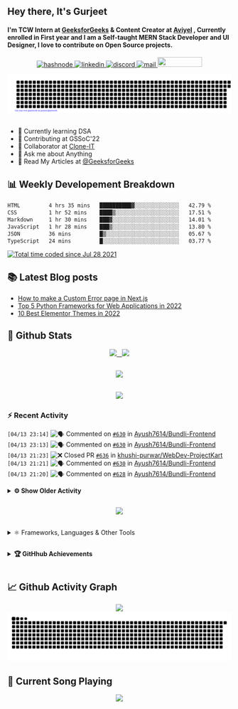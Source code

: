 ## Hey there, It's Gurjeet
#### I'm TCW Intern at [GeeksforGeeks](https://www.geeksforgeeks.org/) & Content Creator at [Aviyel](https://aviyel.com/discussions) , Currently enrolled in First year and I am a Self-taught MERN Stack Developer and UI Designer, I love to contribute on Open Source projects. 

<p align="center">
    <a href="https://gurjeet.hashnode.dev/" target="_blank">
    <img src="https://img.shields.io/badge/@gurjeetsingh-5C87FE?style=for-the-badge&logo=hashnode&logoColor=white" width="130" height="22" alt="hashnode">
    <a href="https://www.linkedin.com/in/gurjeet-singh-virdee-25a476199/" target="_blank">
    <img src="https://img.shields.io/badge/Gurjeet%20Singh%20Virdee-1976D2?style=for-the-badge&logo=linkedin&logoColor=white" width="150" height="22" alt="linkedin">
    <a href="https://discordapp.com/users/916597112882495510" target="_blank">
    <img src="https://img.shields.io/badge/@Guri-5865F2?style=for-the-badge&logo=discord&logoColor=white" width="80" height="22" alt="discord">
    <a href="https://leetcode.com/gurjeetsinghvirdee/" target="_blank">
    <img src="https://img.shields.io/badge/@gurjeetsinghvirdee-FFA116?style=for-the-badge&logo=leetcode&logoColor=white" width="150" height="22" alt="mail">
    <a href = "mailto: gurjeetsinghvirdee@gmail.com" target="_blank"><img src="https://img.shields.io/badge/Say, Hello-D74E43?style=for-the-badge&logo=gmail&logoColor=white" width="100" height="22"></a>
 </p>
 
<p align="center">
    <img src="https://github.com/gurjeetsinghvirdee/gurjeetsinghvirdee/blob/main/gitartwork.svg" />
</p>    
   
 
##         
        
<ul align="left">
  <li> 🏫 Currently learning DSA </li>
  <li> 💜 Contributing at GSSoC'22 </li>
  <li> 🤝 Collaborator at <a href="https://github.com/Rayman-Sodhi/Clone-IT"> Clone-IT </a></li>
  <li> 💬 Ask me about Anything </li>
  <li> 📕 Read My Articles at 
   <a href="https://auth.geeksforgeeks.org/user/gurjeetsinghvirdee/articles" target="_blank">@GeeksforGeeks</a>
 </li>
</ul>  
        
##        
  
## 📊 Weekly Developement Breakdown
  
<!--START_SECTION:waka-->

```text
HTML         4 hrs 35 mins   ██████████▓░░░░░░░░░░░░░░   42.79 %
CSS          1 hr 52 mins    ████▒░░░░░░░░░░░░░░░░░░░░   17.51 %
Markdown     1 hr 30 mins    ███▓░░░░░░░░░░░░░░░░░░░░░   14.01 %
JavaScript   1 hr 28 mins    ███▒░░░░░░░░░░░░░░░░░░░░░   13.80 %
JSON         36 mins         █▒░░░░░░░░░░░░░░░░░░░░░░░   05.67 %
TypeScript   24 mins         █░░░░░░░░░░░░░░░░░░░░░░░░   03.77 %
```

<!--END_SECTION:waka--> 

<a href="https://wakatime.com/@ff7098eb-56b3-4619-bbbb-86aad0fce365"><img src="https://wakatime.com/badge/user/ff7098eb-56b3-4619-bbbb-86aad0fce365.svg?style=for-the-badge" alt="Total time coded since Jul 28 2021" /></a>
  
    
## 📚 Latest Blog posts
<!-- BLOG-POST-LIST:START -->
- [How to make a Custom Error page in Next.js](https://gurjeet.hashnode.dev/how-to-make-a-custom-error-page-in-nextjs)
- [Top 5 Python Frameworks for Web Applications in 2022](https://gurjeet.hashnode.dev/top-5-python-frameworks-for-web-applications-in-2022)
- [10 Best Elementor Themes in 2022](https://gurjeet.hashnode.dev/10-best-elementor-themes-in-2022)
<!-- BLOG-POST-LIST:END -->  
  
##
        
## 💫 Github Stats
        
<div align="center">
 <a href="https://github-readme-streak-stats.herokuapp.com/?user=gurjeetsinghvirdee&theme=synthwave" target="_blank">
   <img width="45%" src="https://github-readme-streak-stats.herokuapp.com/?user=gurjeetsinghvirdee&theme=synthwave" /> &nbsp;
 </a>
    
 <a href="https://github-readme-stats.vercel.app/api?username=gurjeetsinghvirdee&show_icons=true&theme=synthwave&include_all_commits=true" target="_blank">
  <img width="45%" src="https://github-readme-stats.vercel.app/api?username=gurjeetsinghvirdee&show_icons=true&theme=synthwave&include_all_commits=true" />
 </a>
</div>      
  
##
        
<div align="center">
   <a href="https://github-readme-stats.vercel.app/api/top-langs/?username=gurjeetsinghvirdee&layout=compact&hide=html&theme=synthwave" target="_blank">
       <img width="43%" src="https://github-readme-stats.vercel.app/api/top-langs/?username=gurjeetsinghvirdee&layout=compact&&theme=synthwave" />  
   </a> 
</div>   

##        
  
<p align="center">
  <img src="https://github-profile-summary-cards.vercel.app/api/cards/profile-details?username=gurjeetsinghvirdee&theme=dracula&hide_border=true" />
</p>
        
### ⚡ Recent Activity     
        
<!--START_SECTION:activity-->  
`[04/13 23:14]` <img alt="🗣" src="https://github.com/cheesits456/github-activity-readme/raw/master/icons/comment.png" align="top" height="18"> Commented on [`#630`](https://github.com//Ayush7614/Bundli-Frontend/issues/630 'I want to add a Double tap to like image project') in [Ayush7614/Bundli-Frontend](https://github.com/Ayush7614/Bundli-Frontend)  
`[04/13 23:13]` <img alt="🗣" src="https://github.com/cheesits456/github-activity-readme/raw/master/icons/comment.png" align="top" height="18"> Commented on [`#630`](https://github.com//Ayush7614/Bundli-Frontend/issues/630 'I want to add a Double tap to like image project') in [Ayush7614/Bundli-Frontend](https://github.com/Ayush7614/Bundli-Frontend)  
`[04/13 21:23]` <img alt="❌" src="https://github.com/cheesits456/github-activity-readme/raw/master/icons/pr-close.png" align="top" height="18"> Closed PR [`#636`](https://github.com//khushi-purwar/WebDev-ProjectKart/pull/636 'Lizard Spock game added ') in [khushi-purwar/WebDev-ProjectKart](https://github.com/khushi-purwar/WebDev-ProjectKart)  
`[04/13 21:21]` <img alt="🗣" src="https://github.com/cheesits456/github-activity-readme/raw/master/icons/comment.png" align="top" height="18"> Commented on [`#630`](https://github.com//Ayush7614/Bundli-Frontend/issues/630 'I want to add a Double tap to like image project') in [Ayush7614/Bundli-Frontend](https://github.com/Ayush7614/Bundli-Frontend)  
`[04/13 21:20]` <img alt="🗣" src="https://github.com/cheesits456/github-activity-readme/raw/master/icons/comment.png" align="top" height="18"> Commented on [`#628`](https://github.com//Ayush7614/Bundli-Frontend/issues/628 'Add Youtube Clone') in [Ayush7614/Bundli-Frontend](https://github.com/Ayush7614/Bundli-Frontend)  

<details><summary><b> ⚙️ Show Older Activity</b></summary>

`[04/13 21:19]` <img alt="🔍" src="https://github.com/cheesits456/github-activity-readme/raw/master/icons/review.png" align="top" height="18"> Reviewed [`#614`](https://github.com//Ayush7614/Bundli-Frontend/pull/614 'pet rescue') in [Ayush7614/Bundli-Frontend](https://github.com/Ayush7614/Bundli-Frontend)  
`[04/13 21:18]` <img alt="📝" src="https://github.com/cheesits456/github-activity-readme/raw/master/icons/commit.png" align="top" height="18"> Made `2` commits in [Ayush7614/Bundli-Frontend](https://github.com/Ayush7614/Bundli-Frontend)  
`[04/13 21:18]` <img alt="🎉" src="https://github.com/cheesits456/github-activity-readme/raw/master/icons/merge.png" align="top" height="18"> Merged PR [`#625`](https://github.com//Ayush7614/Bundli-Frontend/pull/625 'Final Commit of Weather Application') in [Ayush7614/Bundli-Frontend](https://github.com/Ayush7614/Bundli-Frontend)  
`[04/13 21:18]` <img alt="❗️" src="https://github.com/cheesits456/github-activity-readme/raw/master/icons/issue.png" align="top" height="18"> Closed issue [`#617`](https://github.com//Ayush7614/Bundli-Frontend/issues/617 'Wether Application Using Geolacation and OpenWeather API') in [Ayush7614/Bundli-Frontend](https://github.com/Ayush7614/Bundli-Frontend)  
`[04/13 21:16]` <img alt="📝" src="https://github.com/cheesits456/github-activity-readme/raw/master/icons/commit.png" align="top" height="18"> Made `3` commits in [Rayman-Sodhi/Clone-IT](https://github.com/Rayman-Sodhi/Clone-IT)  
`[04/13 21:16]` <img alt="🎉" src="https://github.com/cheesits456/github-activity-readme/raw/master/icons/merge.png" align="top" height="18"> Merged PR [`#340`](https://github.com//Rayman-Sodhi/Clone-IT/pull/340 'Added zara clone webpade') in [Rayman-Sodhi/Clone-IT](https://github.com/Rayman-Sodhi/Clone-IT)  
`[04/13 21:16]` <img alt="🔍" src="https://github.com/cheesits456/github-activity-readme/raw/master/icons/review.png" align="top" height="18"> Reviewed [`#340`](https://github.com//Rayman-Sodhi/Clone-IT/pull/340 'Added zara clone webpade') in [Rayman-Sodhi/Clone-IT](https://github.com/Rayman-Sodhi/Clone-IT)  
`[04/13 21:15]` <img alt="📝" src="https://github.com/cheesits456/github-activity-readme/raw/master/icons/commit.png" align="top" height="18"> Made `6` commits in [Rayman-Sodhi/Clone-IT](https://github.com/Rayman-Sodhi/Clone-IT)  
`[04/13 21:15]` <img alt="🎉" src="https://github.com/cheesits456/github-activity-readme/raw/master/icons/merge.png" align="top" height="18"> Merged PR [`#325`](https://github.com//Rayman-Sodhi/Clone-IT/pull/325 'modify navbar to be more responsive') in [Rayman-Sodhi/Clone-IT](https://github.com/Rayman-Sodhi/Clone-IT)  
`[04/13 21:15]` <img alt="❗️" src="https://github.com/cheesits456/github-activity-readme/raw/master/icons/issue.png" align="top" height="18"> Closed issue [`#318`](https://github.com//Rayman-Sodhi/Clone-IT/issues/318 'Navbar needs modification') in [Rayman-Sodhi/Clone-IT](https://github.com/Rayman-Sodhi/Clone-IT)  
`[04/13 21:13]` <img alt="📝" src="https://github.com/cheesits456/github-activity-readme/raw/master/icons/commit.png" align="top" height="18"> Made `3` commits in [Rayman-Sodhi/Clone-IT](https://github.com/Rayman-Sodhi/Clone-IT)  
`[04/13 21:13]` <img alt="🎉" src="https://github.com/cheesits456/github-activity-readme/raw/master/icons/merge.png" align="top" height="18"> Merged PR [`#317`](https://github.com//Rayman-Sodhi/Clone-IT/pull/317 'Added Footer section for Zomato') in [Rayman-Sodhi/Clone-IT](https://github.com/Rayman-Sodhi/Clone-IT)  
`[04/13 21:13]` <img alt="❗️" src="https://github.com/cheesits456/github-activity-readme/raw/master/icons/issue.png" align="top" height="18"> Closed issue [`#294`](https://github.com//Rayman-Sodhi/Clone-IT/issues/294 'Title: Add footer section in Zomato Homepage Clone') in [Rayman-Sodhi/Clone-IT](https://github.com/Rayman-Sodhi/Clone-IT)  
`[04/13 21:13]` <img alt="❗️" src="https://github.com/cheesits456/github-activity-readme/raw/master/icons/issue.png" align="top" height="18"> Closed issue [`#262`](https://github.com//Rayman-Sodhi/Clone-IT/issues/262 'W3 schools Homepage') in [Rayman-Sodhi/Clone-IT](https://github.com/Rayman-Sodhi/Clone-IT)  
`[04/13 21:13]` <img alt="🗣" src="https://github.com/cheesits456/github-activity-readme/raw/master/icons/comment.png" align="top" height="18"> Commented on [`#262`](https://github.com//Rayman-Sodhi/Clone-IT/issues/262 'W3 schools Homepage') in [Rayman-Sodhi/Clone-IT](https://github.com/Rayman-Sodhi/Clone-IT)  
`[04/13 21:12]` <img alt="🗣" src="https://github.com/cheesits456/github-activity-readme/raw/master/icons/comment.png" align="top" height="18"> Commented on [`#262`](https://github.com//Rayman-Sodhi/Clone-IT/issues/262 'W3 schools Homepage') in [Rayman-Sodhi/Clone-IT](https://github.com/Rayman-Sodhi/Clone-IT)  
`[04/13 21:11]` <img alt="🗣" src="https://github.com/cheesits456/github-activity-readme/raw/master/icons/comment.png" align="top" height="18"> Commented on [`#262`](https://github.com//Rayman-Sodhi/Clone-IT/issues/262 'W3 schools Homepage') in [Rayman-Sodhi/Clone-IT](https://github.com/Rayman-Sodhi/Clone-IT)  
`[04/13 21:11]` <img alt="❗️" src="https://github.com/cheesits456/github-activity-readme/raw/master/icons/issue.png" align="top" height="18"> Reopened issue [`#262`](https://github.com//Rayman-Sodhi/Clone-IT/issues/262 'W3 schools Homepage') in [Rayman-Sodhi/Clone-IT](https://github.com/Rayman-Sodhi/Clone-IT)  
`[04/13 21:10]` <img alt="❌" src="https://github.com/cheesits456/github-activity-readme/raw/master/icons/pr-close.png" align="top" height="18"> Closed PR [`#744`](https://github.com//khushi-purwar/WebDev-ProjectKart/pull/744 'Added Flappy Bird Game using Javascript') in [khushi-purwar/WebDev-ProjectKart](https://github.com/khushi-purwar/WebDev-ProjectKart)  
`[04/13 21:10]` <img alt="🔍" src="https://github.com/cheesits456/github-activity-readme/raw/master/icons/review.png" align="top" height="18"> Reviewed [`#744`](https://github.com//khushi-purwar/WebDev-ProjectKart/pull/744 'Added Flappy Bird Game using Javascript') in [khushi-purwar/WebDev-ProjectKart](https://github.com/khushi-purwar/WebDev-ProjectKart)  
`[04/13 21:07]` <img alt="🔍" src="https://github.com/cheesits456/github-activity-readme/raw/master/icons/review.png" align="top" height="18"> Reviewed [`#735`](https://github.com//khushi-purwar/WebDev-ProjectKart/pull/735 'Added Speed Typer') in [khushi-purwar/WebDev-ProjectKart](https://github.com/khushi-purwar/WebDev-ProjectKart)  
`[04/13 21:06]` <img alt="🔍" src="https://github.com/cheesits456/github-activity-readme/raw/master/icons/review.png" align="top" height="18"> Reviewed [`#697`](https://github.com//khushi-purwar/WebDev-ProjectKart/pull/697 'Improving README.md file') in [khushi-purwar/WebDev-ProjectKart](https://github.com/khushi-purwar/WebDev-ProjectKart)  
`[04/13 21:05]` <img alt="🔍" src="https://github.com/cheesits456/github-activity-readme/raw/master/icons/review.png" align="top" height="18"> Reviewed [`#682`](https://github.com//khushi-purwar/WebDev-ProjectKart/pull/682 'Added Online Education Platform') in [khushi-purwar/WebDev-ProjectKart](https://github.com/khushi-purwar/WebDev-ProjectKart)  
`[04/13 21:03]` <img alt="🔍" src="https://github.com/cheesits456/github-activity-readme/raw/master/icons/review.png" align="top" height="18"> Reviewed [`#659`](https://github.com//khushi-purwar/WebDev-ProjectKart/pull/659 'Added my portfolio') in [khushi-purwar/WebDev-ProjectKart](https://github.com/khushi-purwar/WebDev-ProjectKart)  
`[04/13 21:00]` <img alt="🔍" src="https://github.com/cheesits456/github-activity-readme/raw/master/icons/review.png" align="top" height="18"> Reviewed [`#761`](https://github.com//khushi-purwar/WebDev-ProjectKart/pull/761 'React App (API)') in [khushi-purwar/WebDev-ProjectKart](https://github.com/khushi-purwar/WebDev-ProjectKart)  
`[04/13 20:58]` <img alt="🔍" src="https://github.com/cheesits456/github-activity-readme/raw/master/icons/review.png" align="top" height="18"> Reviewed [`#717`](https://github.com//khushi-purwar/WebDev-ProjectKart/pull/717 'Food Ordering website(Fully Responsive)') in [khushi-purwar/WebDev-ProjectKart](https://github.com/khushi-purwar/WebDev-ProjectKart)  
`[04/13 20:55]` <img alt="🗣" src="https://github.com/cheesits456/github-activity-readme/raw/master/icons/comment.png" align="top" height="18"> Commented on [`#682`](https://github.com//khushi-purwar/WebDev-ProjectKart/issues/682 'Added Online Education Platform') in [khushi-purwar/WebDev-ProjectKart](https://github.com/khushi-purwar/WebDev-ProjectKart)  
`[04/13 20:51]` <img alt="🗣" src="https://github.com/cheesits456/github-activity-readme/raw/master/icons/comment.png" align="top" height="18"> Commented on [`#761`](https://github.com//khushi-purwar/WebDev-ProjectKart/issues/761 'React App (API)') in [khushi-purwar/WebDev-ProjectKart](https://github.com/khushi-purwar/WebDev-ProjectKart)  
`[04/13 20:50]` <img alt="🔍" src="https://github.com/cheesits456/github-activity-readme/raw/master/icons/review.png" align="top" height="18"> Reviewed [`#718`](https://github.com//khushi-purwar/WebDev-ProjectKart/pull/718 'Football Club Website ') in [khushi-purwar/WebDev-ProjectKart](https://github.com/khushi-purwar/WebDev-ProjectKart)  
`[04/13 20:48]` <img alt="🗣" src="https://github.com/cheesits456/github-activity-readme/raw/master/icons/comment.png" align="top" height="18"> Commented on [`#676`](https://github.com//khushi-purwar/WebDev-ProjectKart/issues/676 'Temperature Convereter Website') in [khushi-purwar/WebDev-ProjectKart](https://github.com/khushi-purwar/WebDev-ProjectKart)  
`[04/13 20:47]` <img alt="📝" src="https://github.com/cheesits456/github-activity-readme/raw/master/icons/commit.png" align="top" height="18"> Made `5` commits in [gurjeetsinghvirdee/WebDev-ProjectKart](https://github.com/gurjeetsinghvirdee/WebDev-ProjectKart)  
`[04/13 20:46]` <img alt="✅" src="https://github.com/cheesits456/github-activity-readme/raw/master/icons/pr-open.png" align="top" height="18"> Opened PR [`#1`](https://github.com//gurjeetsinghvirdee/WebDev-ProjectKart/pull/1 'nothing') in [gurjeetsinghvirdee/WebDev-ProjectKart](https://github.com/gurjeetsinghvirdee/WebDev-ProjectKart)  
`[04/13 20:44]` <img alt="🔍" src="https://github.com/cheesits456/github-activity-readme/raw/master/icons/review.png" align="top" height="18"> Reviewed [`#710`](https://github.com//khushi-purwar/WebDev-ProjectKart/pull/710 'Twitter Login Page Clone ') in [khushi-purwar/WebDev-ProjectKart](https://github.com/khushi-purwar/WebDev-ProjectKart)  
`[04/13 20:42]` <img alt="🔍" src="https://github.com/cheesits456/github-activity-readme/raw/master/icons/review.png" align="top" height="18"> Reviewed [`#750`](https://github.com//khushi-purwar/WebDev-ProjectKart/pull/750 'LUDO DICE') in [khushi-purwar/WebDev-ProjectKart](https://github.com/khushi-purwar/WebDev-ProjectKart)  
`[04/13 20:40]` <img alt="🗣" src="https://github.com/cheesits456/github-activity-readme/raw/master/icons/comment.png" align="top" height="18"> Commented on [`#761`](https://github.com//khushi-purwar/WebDev-ProjectKart/issues/761 'React App (API)') in [khushi-purwar/WebDev-ProjectKart](https://github.com/khushi-purwar/WebDev-ProjectKart)  
`[04/13 20:38]` <img alt="🔍" src="https://github.com/cheesits456/github-activity-readme/raw/master/icons/review.png" align="top" height="18"> Reviewed [`#633`](https://github.com//khushi-purwar/WebDev-ProjectKart/pull/633 'Added Dice Game') in [khushi-purwar/WebDev-ProjectKart](https://github.com/khushi-purwar/WebDev-ProjectKart)  
`[04/13 20:37]` <img alt="🗣" src="https://github.com/cheesits456/github-activity-readme/raw/master/icons/comment.png" align="top" height="18"> Commented on [`#633`](https://github.com//khushi-purwar/WebDev-ProjectKart/issues/633 'Added Dice Game') in [khushi-purwar/WebDev-ProjectKart](https://github.com/khushi-purwar/WebDev-ProjectKart)  
`[04/13 20:36]` <img alt="❌" src="https://github.com/cheesits456/github-activity-readme/raw/master/icons/pr-close.png" align="top" height="18"> Closed PR [`#266`](https://github.com//khushi-purwar/WebDev-ProjectKart/pull/266 'Added Glassmorphism #79') in [khushi-purwar/WebDev-ProjectKart](https://github.com/khushi-purwar/WebDev-ProjectKart)  
`[04/13 20:36]` <img alt="🗣" src="https://github.com/cheesits456/github-activity-readme/raw/master/icons/comment.png" align="top" height="18"> Commented on [`#266`](https://github.com//khushi-purwar/WebDev-ProjectKart/issues/266 'Added Glassmorphism #79') in [khushi-purwar/WebDev-ProjectKart](https://github.com/khushi-purwar/WebDev-ProjectKart)  
`[04/13 20:34]` <img alt="🗣" src="https://github.com/cheesits456/github-activity-readme/raw/master/icons/comment.png" align="top" height="18"> Commented on [`#312`](https://github.com//khushi-purwar/WebDev-ProjectKart/issues/312 'Guess My Number') in [khushi-purwar/WebDev-ProjectKart](https://github.com/khushi-purwar/WebDev-ProjectKart)  
`[04/13 20:34]` <img alt="❌" src="https://github.com/cheesits456/github-activity-readme/raw/master/icons/pr-close.png" align="top" height="18"> Closed PR [`#312`](https://github.com//khushi-purwar/WebDev-ProjectKart/pull/312 'Guess My Number') in [khushi-purwar/WebDev-ProjectKart](https://github.com/khushi-purwar/WebDev-ProjectKart)  
`[04/13 20:34]` <img alt="🗣" src="https://github.com/cheesits456/github-activity-readme/raw/master/icons/comment.png" align="top" height="18"> Commented on [`#337`](https://github.com//khushi-purwar/WebDev-ProjectKart/issues/337 'Added DnD Dashboard Clone code to the repo!') in [khushi-purwar/WebDev-ProjectKart](https://github.com/khushi-purwar/WebDev-ProjectKart)  
`[04/13 20:34]` <img alt="❌" src="https://github.com/cheesits456/github-activity-readme/raw/master/icons/pr-close.png" align="top" height="18"> Closed PR [`#337`](https://github.com//khushi-purwar/WebDev-ProjectKart/pull/337 'Added DnD Dashboard Clone code to the repo!') in [khushi-purwar/WebDev-ProjectKart](https://github.com/khushi-purwar/WebDev-ProjectKart)  
`[04/13 20:33]` <img alt="❌" src="https://github.com/cheesits456/github-activity-readme/raw/master/icons/pr-close.png" align="top" height="18"> Closed PR [`#268`](https://github.com//khushi-purwar/WebDev-ProjectKart/pull/268 'Created folder to add product card UI') in [khushi-purwar/WebDev-ProjectKart](https://github.com/khushi-purwar/WebDev-ProjectKart)  
`[04/13 20:33]` <img alt="🗣" src="https://github.com/cheesits456/github-activity-readme/raw/master/icons/comment.png" align="top" height="18"> Commented on [`#268`](https://github.com//khushi-purwar/WebDev-ProjectKart/issues/268 'Created folder to add product card UI') in [khushi-purwar/WebDev-ProjectKart](https://github.com/khushi-purwar/WebDev-ProjectKart)  
`[04/13 20:32]` <img alt="🔍" src="https://github.com/cheesits456/github-activity-readme/raw/master/icons/review.png" align="top" height="18"> Reviewed [`#715`](https://github.com//khushi-purwar/WebDev-ProjectKart/pull/715 'Added Animated project') in [khushi-purwar/WebDev-ProjectKart](https://github.com/khushi-purwar/WebDev-ProjectKart)  
`[04/13 20:29]` <img alt="🔍" src="https://github.com/cheesits456/github-activity-readme/raw/master/icons/review.png" align="top" height="18"> Reviewed [`#693`](https://github.com//khushi-purwar/WebDev-ProjectKart/pull/693 'Hulu UI Clone ') in [khushi-purwar/WebDev-ProjectKart](https://github.com/khushi-purwar/WebDev-ProjectKart)  
`[04/13 20:24]` <img alt="🗣" src="https://github.com/cheesits456/github-activity-readme/raw/master/icons/comment.png" align="top" height="18"> Commented on [`#341`](https://github.com//Rayman-Sodhi/Clone-IT/issues/341 'Adding Mentor Section and link for repo contributors') in [Rayman-Sodhi/Clone-IT](https://github.com/Rayman-Sodhi/Clone-IT)  
`[04/13 20:21]` <img alt="🔍" src="https://github.com/cheesits456/github-activity-readme/raw/master/icons/review.png" align="top" height="18"> Reviewed [`#738`](https://github.com//khushi-purwar/WebDev-ProjectKart/pull/738 'Added New Year countdown project') in [khushi-purwar/WebDev-ProjectKart](https://github.com/khushi-purwar/WebDev-ProjectKart)  
`[04/13 20:17]` <img alt="🔍" src="https://github.com/cheesits456/github-activity-readme/raw/master/icons/review.png" align="top" height="18"> Reviewed [`#753`](https://github.com//khushi-purwar/WebDev-ProjectKart/pull/753 'adding custom color picker') in [khushi-purwar/WebDev-ProjectKart](https://github.com/khushi-purwar/WebDev-ProjectKart)  
`[04/13 20:15]` <img alt="🔍" src="https://github.com/cheesits456/github-activity-readme/raw/master/icons/review.png" align="top" height="18"> Reviewed [`#755`](https://github.com//khushi-purwar/WebDev-ProjectKart/pull/755 'adding captcha generator, resolving issue #702') in [khushi-purwar/WebDev-ProjectKart](https://github.com/khushi-purwar/WebDev-ProjectKart)  
`[04/13 20:07]` <img alt="❌" src="https://github.com/cheesits456/github-activity-readme/raw/master/icons/pr-close.png" align="top" height="18"> Closed PR [`#752`](https://github.com//khushi-purwar/WebDev-ProjectKart/pull/752 'adding temperature converter') in [khushi-purwar/WebDev-ProjectKart](https://github.com/khushi-purwar/WebDev-ProjectKart)  
`[04/13 20:07]` <img alt="🗣" src="https://github.com/cheesits456/github-activity-readme/raw/master/icons/comment.png" align="top" height="18"> Commented on [`#752`](https://github.com//khushi-purwar/WebDev-ProjectKart/issues/752 'adding temperature converter') in [khushi-purwar/WebDev-ProjectKart](https://github.com/khushi-purwar/WebDev-ProjectKart)  
`[04/13 20:05]` <img alt="❌" src="https://github.com/cheesits456/github-activity-readme/raw/master/icons/pr-close.png" align="top" height="18"> Closed PR [`#754`](https://github.com//khushi-purwar/WebDev-ProjectKart/pull/754 'adding BMI calculator') in [khushi-purwar/WebDev-ProjectKart](https://github.com/khushi-purwar/WebDev-ProjectKart)  
`[04/13 20:05]` <img alt="🗣" src="https://github.com/cheesits456/github-activity-readme/raw/master/icons/comment.png" align="top" height="18"> Commented on [`#754`](https://github.com//khushi-purwar/WebDev-ProjectKart/issues/754 'adding BMI calculator') in [khushi-purwar/WebDev-ProjectKart](https://github.com/khushi-purwar/WebDev-ProjectKart)  
`[04/13 20:04]` <img alt="❌" src="https://github.com/cheesits456/github-activity-readme/raw/master/icons/pr-close.png" align="top" height="18"> Closed PR [`#757`](https://github.com//khushi-purwar/WebDev-ProjectKart/pull/757 'adding digital clock, resolving issue #756') in [khushi-purwar/WebDev-ProjectKart](https://github.com/khushi-purwar/WebDev-ProjectKart)  
`[04/13 20:04]` <img alt="🗣" src="https://github.com/cheesits456/github-activity-readme/raw/master/icons/comment.png" align="top" height="18"> Commented on [`#757`](https://github.com//khushi-purwar/WebDev-ProjectKart/issues/757 'adding digital clock, resolving issue #756') in [khushi-purwar/WebDev-ProjectKart](https://github.com/khushi-purwar/WebDev-ProjectKart)  
`[04/13 19:59]` <img alt="🔍" src="https://github.com/cheesits456/github-activity-readme/raw/master/icons/review.png" align="top" height="18"> Reviewed [`#759`](https://github.com//khushi-purwar/WebDev-ProjectKart/pull/759 'ON CLICK EMOJI CHANGER, solving issue #758') in [khushi-purwar/WebDev-ProjectKart](https://github.com/khushi-purwar/WebDev-ProjectKart)  
`[04/13 19:56]` <img alt="🔍" src="https://github.com/cheesits456/github-activity-readme/raw/master/icons/review.png" align="top" height="18"> Reviewed [`#766`](https://github.com//khushi-purwar/WebDev-ProjectKart/pull/766 'Added Form Validator Application') in [khushi-purwar/WebDev-ProjectKart](https://github.com/khushi-purwar/WebDev-ProjectKart)  
`[04/13 19:34]` <img alt="🗣" src="https://github.com/cheesits456/github-activity-readme/raw/master/icons/comment.png" align="top" height="18"> Commented on [`#721`](https://github.com//khushi-purwar/WebDev-ProjectKart/issues/721 'Update style.css') in [khushi-purwar/WebDev-ProjectKart](https://github.com/khushi-purwar/WebDev-ProjectKart)  
`[04/13 19:28]` <img alt="🔍" src="https://github.com/cheesits456/github-activity-readme/raw/master/icons/review.png" align="top" height="18"> Reviewed [`#760`](https://github.com//khushi-purwar/WebDev-ProjectKart/pull/760 'Added dark-light mode toggle') in [khushi-purwar/WebDev-ProjectKart](https://github.com/khushi-purwar/WebDev-ProjectKart)  
`[04/13 19:27]` <img alt="🔍" src="https://github.com/cheesits456/github-activity-readme/raw/master/icons/review.png" align="top" height="18"> Reviewed [`#773`](https://github.com//khushi-purwar/WebDev-ProjectKart/pull/773 'Added Click Counter Application') in [khushi-purwar/WebDev-ProjectKart](https://github.com/khushi-purwar/WebDev-ProjectKart)  
`[04/13 19:26]` <img alt="🗣" src="https://github.com/cheesits456/github-activity-readme/raw/master/icons/comment.png" align="top" height="18"> Commented on [`#779`](https://github.com//khushi-purwar/WebDev-ProjectKart/issues/779 'Added Theme Builder') in [khushi-purwar/WebDev-ProjectKart](https://github.com/khushi-purwar/WebDev-ProjectKart)  
`[04/13 19:16]` <img alt="🗣" src="https://github.com/cheesits456/github-activity-readme/raw/master/icons/comment.png" align="top" height="18"> Commented on [`#614`](https://github.com//khushi-purwar/WebDev-ProjectKart/issues/614 'Added Lorem Ipsum React App') in [khushi-purwar/WebDev-ProjectKart](https://github.com/khushi-purwar/WebDev-ProjectKart)  
`[04/13 19:14]` <img alt="🗣" src="https://github.com/cheesits456/github-activity-readme/raw/master/icons/comment.png" align="top" height="18"> Commented on [`#341`](https://github.com//Rayman-Sodhi/Clone-IT/issues/341 'Adding Mentor Section and link for repo contributors') in [Rayman-Sodhi/Clone-IT](https://github.com/Rayman-Sodhi/Clone-IT)  
`[04/13 19:10]` <img alt="🗣" src="https://github.com/cheesits456/github-activity-readme/raw/master/icons/comment.png" align="top" height="18"> Commented on [`#768`](https://github.com//khushi-purwar/WebDev-ProjectKart/issues/768 'Added Cloud Deployment Landing Page') in [khushi-purwar/WebDev-ProjectKart](https://github.com/khushi-purwar/WebDev-ProjectKart)  
`[04/13 18:53]` <img alt="🔍" src="https://github.com/cheesits456/github-activity-readme/raw/master/icons/review.png" align="top" height="18"> Reviewed [`#781`](https://github.com//khushi-purwar/WebDev-ProjectKart/pull/781 'Google Login Page') in [khushi-purwar/WebDev-ProjectKart](https://github.com/khushi-purwar/WebDev-ProjectKart)  
`[04/13 18:52]` <img alt="❌" src="https://github.com/cheesits456/github-activity-readme/raw/master/icons/pr-close.png" align="top" height="18"> Closed PR [`#791`](https://github.com//khushi-purwar/WebDev-ProjectKart/pull/791 'feat: QR code generator added') in [khushi-purwar/WebDev-ProjectKart](https://github.com/khushi-purwar/WebDev-ProjectKart)  
`[04/13 18:52]` <img alt="🗣" src="https://github.com/cheesits456/github-activity-readme/raw/master/icons/comment.png" align="top" height="18"> Commented on [`#791`](https://github.com//khushi-purwar/WebDev-ProjectKart/issues/791 'feat: QR code generator added') in [khushi-purwar/WebDev-ProjectKart](https://github.com/khushi-purwar/WebDev-ProjectKart)  
`[04/13 18:51]` <img alt="🔍" src="https://github.com/cheesits456/github-activity-readme/raw/master/icons/review.png" align="top" height="18"> Reviewed [`#792`](https://github.com//khushi-purwar/WebDev-ProjectKart/pull/792 'Amazon UI Clone') in [khushi-purwar/WebDev-ProjectKart](https://github.com/khushi-purwar/WebDev-ProjectKart)  
`[04/13 18:41]` <img alt="🔍" src="https://github.com/cheesits456/github-activity-readme/raw/master/icons/review.png" align="top" height="18"> Reviewed [`#762`](https://github.com//khushi-purwar/WebDev-ProjectKart/pull/762 'Added Google Drive Clone Files') in [khushi-purwar/WebDev-ProjectKart](https://github.com/khushi-purwar/WebDev-ProjectKart)  
`[04/13 18:38]` <img alt="📝" src="https://github.com/cheesits456/github-activity-readme/raw/master/icons/commit.png" align="top" height="18"> Made `5` commits in [khushi-purwar/WebDev-ProjectKart](https://github.com/khushi-purwar/WebDev-ProjectKart)  
`[04/13 18:38]` <img alt="❗️" src="https://github.com/cheesits456/github-activity-readme/raw/master/icons/issue.png" align="top" height="18"> Closed issue [`#669`](https://github.com//khushi-purwar/WebDev-ProjectKart/issues/669 'Adding a Memory Card Game') in [khushi-purwar/WebDev-ProjectKart](https://github.com/khushi-purwar/WebDev-ProjectKart)  
`[04/13 18:38]` <img alt="🎉" src="https://github.com/cheesits456/github-activity-readme/raw/master/icons/merge.png" align="top" height="18"> Merged PR [`#739`](https://github.com//khushi-purwar/WebDev-ProjectKart/pull/739 'Added Memory Card Game') in [khushi-purwar/WebDev-ProjectKart](https://github.com/khushi-purwar/WebDev-ProjectKart)  
`[04/13 18:38]` <img alt="🔍" src="https://github.com/cheesits456/github-activity-readme/raw/master/icons/review.png" align="top" height="18"> Reviewed [`#739`](https://github.com//khushi-purwar/WebDev-ProjectKart/pull/739 'Added Memory Card Game') in [khushi-purwar/WebDev-ProjectKart](https://github.com/khushi-purwar/WebDev-ProjectKart)  
`[04/13 18:36]` <img alt="🔍" src="https://github.com/cheesits456/github-activity-readme/raw/master/icons/review.png" align="top" height="18"> Reviewed [`#785`](https://github.com//khushi-purwar/WebDev-ProjectKart/pull/785 'Starbuck Landing Page') in [khushi-purwar/WebDev-ProjectKart](https://github.com/khushi-purwar/WebDev-ProjectKart)  
`[04/13 18:33]` <img alt="🔍" src="https://github.com/cheesits456/github-activity-readme/raw/master/icons/review.png" align="top" height="18"> Reviewed [`#791`](https://github.com//khushi-purwar/WebDev-ProjectKart/pull/791 'feat: QR code generator added') in [khushi-purwar/WebDev-ProjectKart](https://github.com/khushi-purwar/WebDev-ProjectKart)  
`[04/13 18:28]` <img alt="🔍" src="https://github.com/cheesits456/github-activity-readme/raw/master/icons/review.png" align="top" height="18"> Reviewed [`#749`](https://github.com//khushi-purwar/WebDev-ProjectKart/pull/749 'text speed controller') in [khushi-purwar/WebDev-ProjectKart](https://github.com/khushi-purwar/WebDev-ProjectKart)  
`[04/13 18:25]` <img alt="🔍" src="https://github.com/cheesits456/github-activity-readme/raw/master/icons/review.png" align="top" height="18"> Reviewed [`#748`](https://github.com//khushi-purwar/WebDev-ProjectKart/pull/748 'Flipkart UI Clone ') in [khushi-purwar/WebDev-ProjectKart](https://github.com/khushi-purwar/WebDev-ProjectKart)  
`[04/13 18:23]` <img alt="📝" src="https://github.com/cheesits456/github-activity-readme/raw/master/icons/commit.png" align="top" height="18"> Made `23` commits in [gurjeetsinghvirdee/WebDev-ProjectKart](https://github.com/gurjeetsinghvirdee/WebDev-ProjectKart)  
`[04/13 18:23]` <img alt="🗣" src="https://github.com/cheesits456/github-activity-readme/raw/master/icons/comment.png" align="top" height="18"> Commented on [`#341`](https://github.com//Rayman-Sodhi/Clone-IT/issues/341 'Adding Mentor Section and link for repo contributors') in [Rayman-Sodhi/Clone-IT](https://github.com/Rayman-Sodhi/Clone-IT)  
`[04/13 17:54]` <img alt="🔍" src="https://github.com/cheesits456/github-activity-readme/raw/master/icons/review.png" align="top" height="18"> Reviewed [`#745`](https://github.com//khushi-purwar/WebDev-ProjectKart/pull/745 'Added Quora Clone') in [khushi-purwar/WebDev-ProjectKart](https://github.com/khushi-purwar/WebDev-ProjectKart)  
`[04/13 17:50]` <img alt="🔍" src="https://github.com/cheesits456/github-activity-readme/raw/master/icons/review.png" align="top" height="18"> Reviewed [`#744`](https://github.com//khushi-purwar/WebDev-ProjectKart/pull/744 'Added Flappy Bird Game using Javascript') in [khushi-purwar/WebDev-ProjectKart](https://github.com/khushi-purwar/WebDev-ProjectKart)  
`[04/13 17:43]` <img alt="🗣" src="https://github.com/cheesits456/github-activity-readme/raw/master/icons/comment.png" align="top" height="18"> Commented on [`#739`](https://github.com//khushi-purwar/WebDev-ProjectKart/issues/739 'Added Memory Card Game') in [khushi-purwar/WebDev-ProjectKart](https://github.com/khushi-purwar/WebDev-ProjectKart)  
`[04/13 17:10]` <img alt="📝" src="https://github.com/cheesits456/github-activity-readme/raw/master/icons/commit.png" align="top" height="18"> Made `2` commits in [Rayman-Sodhi/Clone-IT](https://github.com/Rayman-Sodhi/Clone-IT)  
`[04/13 17:10]` <img alt="🎉" src="https://github.com/cheesits456/github-activity-readme/raw/master/icons/merge.png" align="top" height="18"> Merged PR [`#337`](https://github.com//Rayman-Sodhi/Clone-IT/pull/337 'w3schools landing page') in [Rayman-Sodhi/Clone-IT](https://github.com/Rayman-Sodhi/Clone-IT)  
`[04/13 17:09]` <img alt="🔍" src="https://github.com/cheesits456/github-activity-readme/raw/master/icons/review.png" align="top" height="18"> Reviewed [`#337`](https://github.com//Rayman-Sodhi/Clone-IT/pull/337 'w3schools landing page') in [Rayman-Sodhi/Clone-IT](https://github.com/Rayman-Sodhi/Clone-IT)  
`[04/13 15:21]` <img alt="🗣" src="https://github.com/cheesits456/github-activity-readme/raw/master/icons/comment.png" align="top" height="18"> Commented on [`#336`](https://github.com//Rayman-Sodhi/Clone-IT/issues/336 'Updating the README.md file with contributor\'s link for this repo and Adding a section for Mentors') in [Rayman-Sodhi/Clone-IT](https://github.com/Rayman-Sodhi/Clone-IT)  
`[04/13 14:58]` <img alt="🗣" src="https://github.com/cheesits456/github-activity-readme/raw/master/icons/comment.png" align="top" height="18"> Commented on [`#336`](https://github.com//Rayman-Sodhi/Clone-IT/issues/336 'Updating the README.md file with contributor\'s link for this repo and Adding a section for Mentors') in [Rayman-Sodhi/Clone-IT](https://github.com/Rayman-Sodhi/Clone-IT)  
`[04/13 14:56]` <img alt="🗣" src="https://github.com/cheesits456/github-activity-readme/raw/master/icons/comment.png" align="top" height="18"> Commented on [`#336`](https://github.com//Rayman-Sodhi/Clone-IT/issues/336 'Updating the README.md file with contributor\'s link for this repo and Adding a section for Mentors') in [Rayman-Sodhi/Clone-IT](https://github.com/Rayman-Sodhi/Clone-IT)  
`[04/13 14:45]` <img alt="🗣" src="https://github.com/cheesits456/github-activity-readme/raw/master/icons/comment.png" align="top" height="18"> Commented on [`#384`](https://github.com//abhijeet007rocks8/Dev-Scripts/issues/384 'Added Wikipedia Clone') in [abhijeet007rocks8/Dev-Scripts](https://github.com/abhijeet007rocks8/Dev-Scripts)  
`[04/13 09:30]` <img alt="🗣" src="https://github.com/cheesits456/github-activity-readme/raw/master/icons/comment.png" align="top" height="18"> Commented on [`#262`](https://github.com//Rayman-Sodhi/Clone-IT/issues/262 'W3 schools Homepage') in [Rayman-Sodhi/Clone-IT](https://github.com/Rayman-Sodhi/Clone-IT)  
`[04/13 09:30]` <img alt="🗣" src="https://github.com/cheesits456/github-activity-readme/raw/master/icons/comment.png" align="top" height="18"> Commented on [`#262`](https://github.com//Rayman-Sodhi/Clone-IT/issues/262 'W3 schools Homepage') in [Rayman-Sodhi/Clone-IT](https://github.com/Rayman-Sodhi/Clone-IT)  
`[04/13 07:54]` <img alt="🗣" src="https://github.com/cheesits456/github-activity-readme/raw/master/icons/comment.png" align="top" height="18"> Commented on [`#330`](https://github.com//Rayman-Sodhi/Clone-IT/issues/330 'Added tinder clone') in [Rayman-Sodhi/Clone-IT](https://github.com/Rayman-Sodhi/Clone-IT)  
`[04/13 05:44]` <img alt="📝" src="https://github.com/cheesits456/github-activity-readme/raw/master/icons/commit.png" align="top" height="18"> Made `7` commits in [Rayman-Sodhi/Clone-IT](https://github.com/Rayman-Sodhi/Clone-IT)  
`[04/13 05:44]` <img alt="🎉" src="https://github.com/cheesits456/github-activity-readme/raw/master/icons/merge.png" align="top" height="18"> Merged PR [`#334`](https://github.com//Rayman-Sodhi/Clone-IT/pull/334 'Space-X Landing Page Clone ') in [Rayman-Sodhi/Clone-IT](https://github.com/Rayman-Sodhi/Clone-IT)  
`[04/13 05:43]` <img alt="🔍" src="https://github.com/cheesits456/github-activity-readme/raw/master/icons/review.png" align="top" height="18"> Reviewed [`#334`](https://github.com//Rayman-Sodhi/Clone-IT/pull/334 'Space-X Landing Page Clone ') in [Rayman-Sodhi/Clone-IT](https://github.com/Rayman-Sodhi/Clone-IT)  
`[04/13 04:03]` <img alt="📝" src="https://github.com/cheesits456/github-activity-readme/raw/master/icons/commit.png" align="top" height="18"> Made `4` commits in [Rayman-Sodhi/Clone-IT](https://github.com/Rayman-Sodhi/Clone-IT)  
`[04/13 04:03]` <img alt="🎉" src="https://github.com/cheesits456/github-activity-readme/raw/master/icons/merge.png" align="top" height="18"> Merged PR [`#333`](https://github.com//Rayman-Sodhi/Clone-IT/pull/333 'Reebok UI Clone ') in [Rayman-Sodhi/Clone-IT](https://github.com/Rayman-Sodhi/Clone-IT)  
`[04/13 04:03]` <img alt="❗️" src="https://github.com/cheesits456/github-activity-readme/raw/master/icons/issue.png" align="top" height="18"> Closed issue [`#332`](https://github.com//Rayman-Sodhi/Clone-IT/issues/332 'Reebok UI Clone ') in [Rayman-Sodhi/Clone-IT](https://github.com/Rayman-Sodhi/Clone-IT)  
`[04/13 04:03]` <img alt="🔍" src="https://github.com/cheesits456/github-activity-readme/raw/master/icons/review.png" align="top" height="18"> Reviewed [`#333`](https://github.com//Rayman-Sodhi/Clone-IT/pull/333 'Reebok UI Clone ') in [Rayman-Sodhi/Clone-IT](https://github.com/Rayman-Sodhi/Clone-IT)  
`[04/12 15:18]` <img alt="🗣" src="https://github.com/cheesits456/github-activity-readme/raw/master/icons/comment.png" align="top" height="18"> Commented on [`#330`](https://github.com//Rayman-Sodhi/Clone-IT/issues/330 'Added tinder clone') in [Rayman-Sodhi/Clone-IT](https://github.com/Rayman-Sodhi/Clone-IT)  
`[04/12 15:17]` <img alt="📝" src="https://github.com/cheesits456/github-activity-readme/raw/master/icons/commit.png" align="top" height="18"> Made `3` commits in [Rayman-Sodhi/Clone-IT](https://github.com/Rayman-Sodhi/Clone-IT)  
`[04/12 15:17]` <img alt="🎉" src="https://github.com/cheesits456/github-activity-readme/raw/master/icons/merge.png" align="top" height="18"> Merged PR [`#327`](https://github.com//Rayman-Sodhi/Clone-IT/pull/327 'Connectivity done of the Instagram Clone with its Login Page Clone') in [Rayman-Sodhi/Clone-IT](https://github.com/Rayman-Sodhi/Clone-IT)  
`[04/12 15:17]` <img alt="❗️" src="https://github.com/cheesits456/github-activity-readme/raw/master/icons/issue.png" align="top" height="18"> Closed issue [`#316`](https://github.com//Rayman-Sodhi/Clone-IT/issues/316 'Title: Connectivity of Instagram Clone with its Login Page') in [Rayman-Sodhi/Clone-IT](https://github.com/Rayman-Sodhi/Clone-IT)  
`[04/12 15:17]` <img alt="🔍" src="https://github.com/cheesits456/github-activity-readme/raw/master/icons/review.png" align="top" height="18"> Reviewed [`#327`](https://github.com//Rayman-Sodhi/Clone-IT/pull/327 'Connectivity done of the Instagram Clone with its Login Page Clone') in [Rayman-Sodhi/Clone-IT](https://github.com/Rayman-Sodhi/Clone-IT)  
`[04/12 13:31]` <img alt="🗣" src="https://github.com/cheesits456/github-activity-readme/raw/master/icons/comment.png" align="top" height="18"> Commented on [`#636`](https://github.com//khushi-purwar/WebDev-ProjectKart/issues/636 'Lizard Spock game added ') in [khushi-purwar/WebDev-ProjectKart](https://github.com/khushi-purwar/WebDev-ProjectKart)  
`[04/12 13:30]` <img alt="❌" src="https://github.com/cheesits456/github-activity-readme/raw/master/icons/pr-close.png" align="top" height="18"> Closed PR [`#741`](https://github.com//khushi-purwar/WebDev-ProjectKart/pull/741 'Snake game') in [khushi-purwar/WebDev-ProjectKart](https://github.com/khushi-purwar/WebDev-ProjectKart)  
`[04/12 13:29]` <img alt="📝" src="https://github.com/cheesits456/github-activity-readme/raw/master/icons/commit.png" align="top" height="18"> Made `7` commits in [gurjeetsinghvirdee/WebDev-ProjectKart](https://github.com/gurjeetsinghvirdee/WebDev-ProjectKart)  
`[04/12 13:29]` <img alt="✅" src="https://github.com/cheesits456/github-activity-readme/raw/master/icons/pr-open.png" align="top" height="18"> Opened PR [`#741`](https://github.com//khushi-purwar/WebDev-ProjectKart/pull/741 'Snake game') in [khushi-purwar/WebDev-ProjectKart](https://github.com/khushi-purwar/WebDev-ProjectKart)  
`[04/12 13:27]` <img alt="📝" src="https://github.com/cheesits456/github-activity-readme/raw/master/icons/commit.png" align="top" height="18"> Made `394` commits in [gurjeetsinghvirdee/WebDev-ProjectKart](https://github.com/gurjeetsinghvirdee/WebDev-ProjectKart)  
`[04/12 11:56]` <img alt="🗣" src="https://github.com/cheesits456/github-activity-readme/raw/master/icons/comment.png" align="top" height="18"> Commented on [`#311`](https://github.com//Rayman-Sodhi/Clone-IT/issues/311 'Spacex Landing page clone: ') in [Rayman-Sodhi/Clone-IT](https://github.com/Rayman-Sodhi/Clone-IT)  
`[04/12 04:53]` <img alt="📝" src="https://github.com/cheesits456/github-activity-readme/raw/master/icons/commit.png" align="top" height="18"> Made `3` commits in [Rayman-Sodhi/Clone-IT](https://github.com/Rayman-Sodhi/Clone-IT)  
`[04/12 04:53]` <img alt="🎉" src="https://github.com/cheesits456/github-activity-readme/raw/master/icons/merge.png" align="top" height="18"> Merged PR [`#328`](https://github.com//Rayman-Sodhi/Clone-IT/pull/328 'Disney Plus UI Clone') in [Rayman-Sodhi/Clone-IT](https://github.com/Rayman-Sodhi/Clone-IT)  
`[04/12 04:53]` <img alt="❗️" src="https://github.com/cheesits456/github-activity-readme/raw/master/icons/issue.png" align="top" height="18"> Closed issue [`#321`](https://github.com//Rayman-Sodhi/Clone-IT/issues/321 'Disney Plus Clone') in [Rayman-Sodhi/Clone-IT](https://github.com/Rayman-Sodhi/Clone-IT)  
`[04/12 04:53]` <img alt="🔍" src="https://github.com/cheesits456/github-activity-readme/raw/master/icons/review.png" align="top" height="18"> Reviewed [`#328`](https://github.com//Rayman-Sodhi/Clone-IT/pull/328 'Disney Plus UI Clone') in [Rayman-Sodhi/Clone-IT](https://github.com/Rayman-Sodhi/Clone-IT)  
`[04/11 22:20]` <img alt="🗣" src="https://github.com/cheesits456/github-activity-readme/raw/master/icons/comment.png" align="top" height="18"> Commented on [`#327`](https://github.com//Rayman-Sodhi/Clone-IT/issues/327 'Connectivity done of the Instagram Clone with its Login Page Clone') in [Rayman-Sodhi/Clone-IT](https://github.com/Rayman-Sodhi/Clone-IT)  
`[04/11 19:56]` <img alt="📝" src="https://github.com/cheesits456/github-activity-readme/raw/master/icons/commit.png" align="top" height="18"> Made `11` commits in [gurjeetsinghvirdee/CodingEasy](https://github.com/gurjeetsinghvirdee/CodingEasy)  
`[04/11 19:55]` <img alt="📝" src="https://github.com/cheesits456/github-activity-readme/raw/master/icons/commit.png" align="top" height="18"> Made `8` commits in [gurjeetsinghvirdee/Amazing-Css-Effects](https://github.com/gurjeetsinghvirdee/Amazing-Css-Effects)  
`[04/11 19:39]` <img alt="🔍" src="https://github.com/cheesits456/github-activity-readme/raw/master/icons/review.png" align="top" height="18"> Reviewed [`#327`](https://github.com//Rayman-Sodhi/Clone-IT/pull/327 'Connectivity done of the Instagram Clone with its Login Page Clone') in [Rayman-Sodhi/Clone-IT](https://github.com/Rayman-Sodhi/Clone-IT)  
`[04/11 19:23]` <img alt="📝" src="https://github.com/cheesits456/github-activity-readme/raw/master/icons/commit.png" align="top" height="18"> Made `1` commit in [gurjeetsinghvirdee/WebDev-ProjectKart](https://github.com/gurjeetsinghvirdee/WebDev-ProjectKart)  
`[04/11 19:22]` <img alt="✅" src="https://github.com/cheesits456/github-activity-readme/raw/master/icons/pr-open.png" align="top" height="18"> Opened PR [`#707`](https://github.com//khushi-purwar/WebDev-ProjectKart/pull/707 'Added Math Sprint Game') in [khushi-purwar/WebDev-ProjectKart](https://github.com/khushi-purwar/WebDev-ProjectKart)  
`[04/11 19:20]` <img alt="📝" src="https://github.com/cheesits456/github-activity-readme/raw/master/icons/commit.png" align="top" height="18"> Made `1` commit in [gurjeetsinghvirdee/WebDev-ProjectKart](https://github.com/gurjeetsinghvirdee/WebDev-ProjectKart)  
`[04/11 18:56]` <img alt="❌" src="https://github.com/cheesits456/github-activity-readme/raw/master/icons/pr-close.png" align="top" height="18"> Closed PR [`#704`](https://github.com//khushi-purwar/WebDev-ProjectKart/pull/704 'Added Math Sprint Game') in [khushi-purwar/WebDev-ProjectKart](https://github.com/khushi-purwar/WebDev-ProjectKart)  
`[04/11 18:55]` <img alt="📝" src="https://github.com/cheesits456/github-activity-readme/raw/master/icons/commit.png" align="top" height="18"> Made `1` commit in [gurjeetsinghvirdee/WebDev-ProjectKart](https://github.com/gurjeetsinghvirdee/WebDev-ProjectKart)  
`[04/11 18:53]` <img alt="✅" src="https://github.com/cheesits456/github-activity-readme/raw/master/icons/pr-open.png" align="top" height="18"> Opened PR [`#704`](https://github.com//khushi-purwar/WebDev-ProjectKart/pull/704 'Added Math Sprint Game') in [khushi-purwar/WebDev-ProjectKart](https://github.com/khushi-purwar/WebDev-ProjectKart)  
`[04/11 18:48]` <img alt="📝" src="https://github.com/cheesits456/github-activity-readme/raw/master/icons/commit.png" align="top" height="18"> Made `2` commits in [gurjeetsinghvirdee/WebDev-ProjectKart](https://github.com/gurjeetsinghvirdee/WebDev-ProjectKart)  
`[04/11 18:41]` <img alt="📂" src="https://github.com/cheesits456/github-activity-readme/raw/master/icons/create-branch.png" align="top" height="18"> Created branch [`math_game`](https://github.com/gurjeetsinghvirdee/WebDev-ProjectKart/tree/math_game) in [gurjeetsinghvirdee/WebDev-ProjectKart](https://github.com/gurjeetsinghvirdee/WebDev-ProjectKart)  
`[04/11 18:19]` <img alt="📝" src="https://github.com/cheesits456/github-activity-readme/raw/master/icons/commit.png" align="top" height="18"> Made `93` commits in [gurjeetsinghvirdee/WebDev-ProjectKart](https://github.com/gurjeetsinghvirdee/WebDev-ProjectKart)  
`[04/11 18:18]` <img alt="🗣" src="https://github.com/cheesits456/github-activity-readme/raw/master/icons/comment.png" align="top" height="18"> Commented on [`#698`](https://github.com//khushi-purwar/WebDev-ProjectKart/issues/698 'Add Math Sprint Game') in [khushi-purwar/WebDev-ProjectKart](https://github.com/khushi-purwar/WebDev-ProjectKart)  
`[04/11 18:18]` <img alt="❗️" src="https://github.com/cheesits456/github-activity-readme/raw/master/icons/issue.png" align="top" height="18"> Opened issue [`#698`](https://github.com//khushi-purwar/WebDev-ProjectKart/issues/698 'Add Math Sprint Game') in [khushi-purwar/WebDev-ProjectKart](https://github.com/khushi-purwar/WebDev-ProjectKart)  
`[04/11 18:15]` <img alt="📝" src="https://github.com/cheesits456/github-activity-readme/raw/master/icons/commit.png" align="top" height="18"> Made `70` commits in [gurjeetsinghvirdee/WebDev-ProjectKart](https://github.com/gurjeetsinghvirdee/WebDev-ProjectKart)  
`[04/11 18:13]` <img alt="📝" src="https://github.com/cheesits456/github-activity-readme/raw/master/icons/commit.png" align="top" height="18"> Made `1` commit in [gurjeetsinghvirdee/Dev-Scripts](https://github.com/gurjeetsinghvirdee/Dev-Scripts)  
`[04/11 18:12]` <img alt="✅" src="https://github.com/cheesits456/github-activity-readme/raw/master/icons/pr-open.png" align="top" height="18"> Opened PR [`#384`](https://github.com//abhijeet007rocks8/Dev-Scripts/pull/384 'Added Wikipedia Clone') in [abhijeet007rocks8/Dev-Scripts](https://github.com/abhijeet007rocks8/Dev-Scripts)  
`[04/11 18:08]` <img alt="📝" src="https://github.com/cheesits456/github-activity-readme/raw/master/icons/commit.png" align="top" height="18"> Made `1` commit in [gurjeetsinghvirdee/Dev-Scripts](https://github.com/gurjeetsinghvirdee/Dev-Scripts)  
`[04/11 18:06]` <img alt="📂" src="https://github.com/cheesits456/github-activity-readme/raw/master/icons/create-branch.png" align="top" height="18"> Created branch [`wikipedia`](https://github.com/gurjeetsinghvirdee/Dev-Scripts/tree/wikipedia) in [gurjeetsinghvirdee/Dev-Scripts](https://github.com/gurjeetsinghvirdee/Dev-Scripts)  
`[04/11 18:02]` <img alt="🗣" src="https://github.com/cheesits456/github-activity-readme/raw/master/icons/comment.png" align="top" height="18"> Commented on [`#383`](https://github.com//abhijeet007rocks8/Dev-Scripts/issues/383 'Music Player') in [abhijeet007rocks8/Dev-Scripts](https://github.com/abhijeet007rocks8/Dev-Scripts)  
`[04/11 18:01]` <img alt="❗️" src="https://github.com/cheesits456/github-activity-readme/raw/master/icons/issue.png" align="top" height="18"> Opened issue [`#383`](https://github.com//abhijeet007rocks8/Dev-Scripts/issues/383 'Music Player') in [abhijeet007rocks8/Dev-Scripts](https://github.com/abhijeet007rocks8/Dev-Scripts)  
`[04/11 18:00]` <img alt="❗️" src="https://github.com/cheesits456/github-activity-readme/raw/master/icons/issue.png" align="top" height="18"> Closed issue [`#382`](https://github.com//abhijeet007rocks8/Dev-Scripts/issues/382 'Add Music player') in [abhijeet007rocks8/Dev-Scripts](https://github.com/abhijeet007rocks8/Dev-Scripts)  
`[04/11 17:59]` <img alt="❗️" src="https://github.com/cheesits456/github-activity-readme/raw/master/icons/issue.png" align="top" height="18"> Opened issue [`#382`](https://github.com//abhijeet007rocks8/Dev-Scripts/issues/382 'Add Music player') in [abhijeet007rocks8/Dev-Scripts](https://github.com/abhijeet007rocks8/Dev-Scripts)  
`[04/11 17:53]` <img alt="📝" src="https://github.com/cheesits456/github-activity-readme/raw/master/icons/commit.png" align="top" height="18"> Made `26` commits in [gurjeetsinghvirdee/Dev-Scripts](https://github.com/gurjeetsinghvirdee/Dev-Scripts)  
`[04/11 14:36]` <img alt="📝" src="https://github.com/cheesits456/github-activity-readme/raw/master/icons/commit.png" align="top" height="18"> Made `7` commits in [Ayush7614/Bundli-Frontend](https://github.com/Ayush7614/Bundli-Frontend)  
`[04/11 14:36]` <img alt="🎉" src="https://github.com/cheesits456/github-activity-readme/raw/master/icons/merge.png" align="top" height="18"> Merged PR [`#627`](https://github.com//Ayush7614/Bundli-Frontend/pull/627 'Added file uploader') in [Ayush7614/Bundli-Frontend](https://github.com/Ayush7614/Bundli-Frontend)  
`[04/11 14:36]` <img alt="🔍" src="https://github.com/cheesits456/github-activity-readme/raw/master/icons/review.png" align="top" height="18"> Reviewed [`#627`](https://github.com//Ayush7614/Bundli-Frontend/pull/627 'Added file uploader') in [Ayush7614/Bundli-Frontend](https://github.com/Ayush7614/Bundli-Frontend)  
`[04/11 14:35]` <img alt="🗣" src="https://github.com/cheesits456/github-activity-readme/raw/master/icons/comment.png" align="top" height="18"> Commented on [`#627`](https://github.com//Ayush7614/Bundli-Frontend/issues/627 'Added file uploader') in [Ayush7614/Bundli-Frontend](https://github.com/Ayush7614/Bundli-Frontend)  
`[04/11 13:25]` <img alt="📝" src="https://github.com/cheesits456/github-activity-readme/raw/master/icons/commit.png" align="top" height="18"> Made `22` commits in [gurjeetsinghvirdee/WebDev-ProjectKart](https://github.com/gurjeetsinghvirdee/WebDev-ProjectKart)  
`[04/11 07:43]` <img alt="🗣" src="https://github.com/cheesits456/github-activity-readme/raw/master/icons/comment.png" align="top" height="18"> Commented on [`#280`](https://github.com//Rayman-Sodhi/Clone-IT/issues/280 'Added Nykaa Clone') in [Rayman-Sodhi/Clone-IT](https://github.com/Rayman-Sodhi/Clone-IT)  
`[04/11 07:42]` <img alt="📝" src="https://github.com/cheesits456/github-activity-readme/raw/master/icons/commit.png" align="top" height="18"> Made `90` commits in [gurjeetsinghvirdee/Clone-IT](https://github.com/gurjeetsinghvirdee/Clone-IT)  
`[04/11 07:41]` <img alt="🗣" src="https://github.com/cheesits456/github-activity-readme/raw/master/icons/comment.png" align="top" height="18"> Commented on [`#280`](https://github.com//Rayman-Sodhi/Clone-IT/issues/280 'Added Nykaa Clone') in [Rayman-Sodhi/Clone-IT](https://github.com/Rayman-Sodhi/Clone-IT)  
`[04/11 07:06]` <img alt="❌" src="https://github.com/cheesits456/github-activity-readme/raw/master/icons/pr-close.png" align="top" height="18"> Closed PR [`#335`](https://github.com//abhijeet007rocks8/Dev-Scripts/pull/335 'Wikipedia UI Clone') in [abhijeet007rocks8/Dev-Scripts](https://github.com/abhijeet007rocks8/Dev-Scripts)  
`[04/11 07:06]` <img alt="🗣" src="https://github.com/cheesits456/github-activity-readme/raw/master/icons/comment.png" align="top" height="18"> Commented on [`#335`](https://github.com//abhijeet007rocks8/Dev-Scripts/issues/335 'Wikipedia UI Clone') in [abhijeet007rocks8/Dev-Scripts](https://github.com/abhijeet007rocks8/Dev-Scripts)  
`[04/11 07:02]` <img alt="🗣" src="https://github.com/cheesits456/github-activity-readme/raw/master/icons/comment.png" align="top" height="18"> Commented on [`#302`](https://github.com//Rayman-Sodhi/Clone-IT/issues/302 'adding lists of items in flipkart clone') in [Rayman-Sodhi/Clone-IT](https://github.com/Rayman-Sodhi/Clone-IT)  
`[04/11 07:02]` <img alt="🗣" src="https://github.com/cheesits456/github-activity-readme/raw/master/icons/comment.png" align="top" height="18"> Commented on [`#301`](https://github.com//Rayman-Sodhi/Clone-IT/issues/301 'Adding a city filter option') in [Rayman-Sodhi/Clone-IT](https://github.com/Rayman-Sodhi/Clone-IT)  
`[04/11 07:01]` <img alt="🗣" src="https://github.com/cheesits456/github-activity-readme/raw/master/icons/comment.png" align="top" height="18"> Commented on [`#316`](https://github.com//Rayman-Sodhi/Clone-IT/issues/316 'Title: Connectivity of Instagram Clone with its Login Page') in [Rayman-Sodhi/Clone-IT](https://github.com/Rayman-Sodhi/Clone-IT)  
`[04/11 07:01]` <img alt="🗣" src="https://github.com/cheesits456/github-activity-readme/raw/master/icons/comment.png" align="top" height="18"> Commented on [`#318`](https://github.com//Rayman-Sodhi/Clone-IT/issues/318 'Navbar needs modification') in [Rayman-Sodhi/Clone-IT](https://github.com/Rayman-Sodhi/Clone-IT)  
`[04/11 07:00]` <img alt="🗣" src="https://github.com/cheesits456/github-activity-readme/raw/master/icons/comment.png" align="top" height="18"> Commented on [`#319`](https://github.com//Rayman-Sodhi/Clone-IT/issues/319 'Title: pressing enter should search/open project') in [Rayman-Sodhi/Clone-IT](https://github.com/Rayman-Sodhi/Clone-IT)  
`[04/11 06:58]` <img alt="📝" src="https://github.com/cheesits456/github-activity-readme/raw/master/icons/commit.png" align="top" height="18"> Made `5` commits in [Rayman-Sodhi/Clone-IT](https://github.com/Rayman-Sodhi/Clone-IT)  
`[04/11 06:58]` <img alt="🎉" src="https://github.com/cheesits456/github-activity-readme/raw/master/icons/merge.png" align="top" height="18"> Merged PR [`#312`](https://github.com//Rayman-Sodhi/Clone-IT/pull/312 'spacex-page') in [Rayman-Sodhi/Clone-IT](https://github.com/Rayman-Sodhi/Clone-IT)  
`[04/11 06:58]` <img alt="❗️" src="https://github.com/cheesits456/github-activity-readme/raw/master/icons/issue.png" align="top" height="18"> Closed issue [`#311`](https://github.com//Rayman-Sodhi/Clone-IT/issues/311 'Spacex Landing page clone: ') in [Rayman-Sodhi/Clone-IT](https://github.com/Rayman-Sodhi/Clone-IT)  
`[04/11 05:11]` <img alt="📝" src="https://github.com/cheesits456/github-activity-readme/raw/master/icons/commit.png" align="top" height="18"> Made `8` commits in [Rayman-Sodhi/Clone-IT](https://github.com/Rayman-Sodhi/Clone-IT)  
`[04/11 05:11]` <img alt="🎉" src="https://github.com/cheesits456/github-activity-readme/raw/master/icons/merge.png" align="top" height="18"> Merged PR [`#322`](https://github.com//Rayman-Sodhi/Clone-IT/pull/322 'Wikipedia HomePage Clone:') in [Rayman-Sodhi/Clone-IT](https://github.com/Rayman-Sodhi/Clone-IT)  
`[04/11 05:11]` <img alt="❗️" src="https://github.com/cheesits456/github-activity-readme/raw/master/icons/issue.png" align="top" height="18"> Closed issue [`#320`](https://github.com//Rayman-Sodhi/Clone-IT/issues/320 'Wikipedia Clone ') in [Rayman-Sodhi/Clone-IT](https://github.com/Rayman-Sodhi/Clone-IT)  
`[04/11 05:11]` <img alt="🔍" src="https://github.com/cheesits456/github-activity-readme/raw/master/icons/review.png" align="top" height="18"> Reviewed [`#322`](https://github.com//Rayman-Sodhi/Clone-IT/pull/322 'Wikipedia HomePage Clone:') in [Rayman-Sodhi/Clone-IT](https://github.com/Rayman-Sodhi/Clone-IT)  
`[04/10 21:40]` <img alt="📝" src="https://github.com/cheesits456/github-activity-readme/raw/master/icons/commit.png" align="top" height="18"> Made `2` commits in [Ayush7614/Bundli-Frontend](https://github.com/Ayush7614/Bundli-Frontend)  
`[04/10 21:40]` <img alt="🎉" src="https://github.com/cheesits456/github-activity-readme/raw/master/icons/merge.png" align="top" height="18"> Merged PR [`#621`](https://github.com//Ayush7614/Bundli-Frontend/pull/621 'Crypto Website Template') in [Ayush7614/Bundli-Frontend](https://github.com/Ayush7614/Bundli-Frontend)  
`[04/10 21:34]` <img alt="📝" src="https://github.com/cheesits456/github-activity-readme/raw/master/icons/commit.png" align="top" height="18"> Made `6` commits in [Ayush7614/Bundli-Frontend](https://github.com/Ayush7614/Bundli-Frontend)  
`[04/10 21:34]` <img alt="🎉" src="https://github.com/cheesits456/github-activity-readme/raw/master/icons/merge.png" align="top" height="18"> Merged PR [`#629`](https://github.com//Ayush7614/Bundli-Frontend/pull/629 'Burger Eye') in [Ayush7614/Bundli-Frontend](https://github.com/Ayush7614/Bundli-Frontend)  

</details>
<!--END_SECTION:activity-->
 
##        
        
<p align="center">
    <img src="https://github-profile-trophy.vercel.app/?username=gurjeetsinghvirdee&theme=radical" >   
</p>       
        
##
        
<details>  
  <summary>⚛️ Frameworks, Languages & Other Tools</summary>&nbsp
  <p align="center">
    <img src="https://img.shields.io/badge/Adobe%20XD-470137?style=for-the-badge&logo=Adobe%20XD&logoColor=#FF61F6" alt="adobe xd" /> 
    <img src="https://img.shields.io/badge/Bootstrap-563D7C?style=for-the-badge&logo=bootstrap&logoColor=white" alt="bootstrap" />
    <img src="https://img.shields.io/badge/CSS3-1572B6?style=for-the-badge&logo=css3&logoColor=white" alt="css" />
    <img src="https://img.shields.io/badge/Express.js-000000?style=for-the-badge&logo=express&logoColor=white" alt="expressjs" />
    <img src="https://img.shields.io/badge/firebase-ffca28?style=for-the-badge&logo=firebase&logoColor=black" alt="firebase" />
    <img src="https://img.shields.io/badge/Git-F05032?style=for-the-badge&logo=github&logoColor=white" alt="git" />
    <img src="https://img.shields.io/badge/Github-000000?style=for-the-badge&logo=github&logoColor=white" alt="github" />
    <img src="https://img.shields.io/badge/Heroku-430098?style=for-the-badge&logo=heroku&logoColor=white" alt="heroku" />
    <img src="https://img.shields.io/badge/HTML5-E34F26?style=for-the-badge&logo=html5&logoColor=white" alt="html5" />
    <img src="https://img.shields.io/badge/IntelliJIDEA-000000.svg?style=for-the-badge&logo=intellij-idea&logoColor=white" alt="intellij idea" />
    <img src="https://img.shields.io/badge/JavaScript-F7DF1E?style=for-the-badge&logo=javascript&logoColor=black" alt="javascript" />
    <img src="https://img.shields.io/badge/json-3A3A3A?style=for-the-badge&logo=json&logoColor=fff" alt="json" />
    <img src="https://img.shields.io/badge/markdown-499bea?style=for-the-badge&logo=markdown&logoColor=white" alt="markdown" />
    <img src="https://img.shields.io/badge/Material%20UI-007FFF?style=for-the-badge&logo=mui&logoColor=white" alt="material-ui" />  
    <img src="https://img.shields.io/badge/MongoDB-4EA94B?style=for-the-badge&logo=mongodb&logoColor=white" alt="mongodb" />
    <img src="https://img.shields.io/badge/MySQL-4479A1?style=for-the-badge&logo=mysql&logoColor=white" alt="my sql" />
    <img src="https://img.shields.io/badge/netlify-30C8C9?style=for-the-badge&logo=netlify&logoColor=white" alt="netlify" />
    <img src="https://img.shields.io/badge/node.js-6DA55F?style=for-the-badge&logo=node.js&logoColor=white" alt="node" />
    <img src="https://img.shields.io/badge/npm-CB3837?style=for-the-badge&logo=npm&logoColor=white" alt="npm" />
    <img src="https://img.shields.io/badge/postman-E95723?style=for-the-badge&logo=postman&logoColor=white" alt="postman" />
    <img src="https://img.shields.io/badge/React-20232A?style=for-the-badge&logo=react&logoColor=61DAFB" alt="react" />
    <img src="https://img.shields.io/badge/React_Router-CA4245?style=for-the-badge&logo=react-router&logoColor=white" alt="react-router" />
    <img src="https://img.shields.io/badge/Redux-593D88?style=for-the-badge&logo=redux&logoColor=white" alt="redux" />
    <img src="https://img.shields.io/badge/Sass-cf649a?style=for-the-badge&logo=sass&logoColor=white" alt="Sass" />
    <img src="https://img.shields.io/badge/Typescript-3178c6?style=for-the-badge&logo=typescript&logoColor=ffffff" alt="typescript" />
    <img src="https://img.shields.io/badge/Visual_Studio_Code-0078D4?style=for-the-badge&logo=visual%20studio%20code&logoColor=white" alt="visual studio code" />
    <img src="https://img.shields.io/badge/windows-0078D6?style=for-the-badge&logo=windows&logoColor=fff" alt="windows" />
  </p>
</details>
        
##
       
<details>
<summary> <b> 🏆 GitHhub Achievements </b></summary>
<img src="https://github.com/gurjeetsinghvirdee/gurjeetsinghvirdee/blob/main/gurjeetsinghvirdee.svg" >   
</details><br>       
        
        

##

## 📈 Github Activity Graph

<p align="center">
  <img width="90%" src="https://activity-graph.herokuapp.com/graph?username=gurjeetsinghvirdee&theme=synthwave-84" />
  <img src="https://github.com/gurjeetsinghvirdee/gurjeetsinghvirdee/blob/main/src/Assets/github-user-contribution.svg"> 
</p> 
        
## 🎵 Current Song Playing
        
<div align="center">
  <a href="https://spotify-github-profile.vercel.app/api/view?uid=31xcftnaufneyotbwgeuezrzheky&redirect=true" target="_blank"> 
  <img width="20%" src="https://spotify-github-profile.vercel.app/api/view?uid=31xcftnaufneyotbwgeuezrzheky&cover_image=true&theme=default&bar_color_cover=true" />
</div>            
